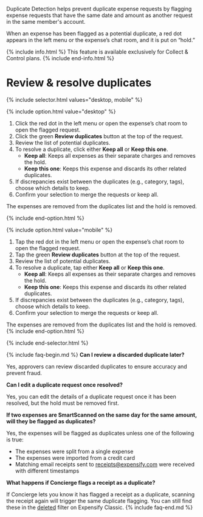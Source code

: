 <div id="new-expensify" markdown="1">

Duplicate Detection helps prevent duplicate expense requests by flagging expense requests that have the same date and amount as another request in the same member's account. 

When an expense has been flagged as a potential duplicate, a red dot appears in the left menu or the expense’s chat room, and it is put on “hold.”

{% include info.html %}
This feature is available exclusively for Collect & Control plans.
{% include end-info.html %}

# Review & resolve duplicates

{% include selector.html values="desktop, mobile" %}

{% include option.html value="desktop" %}
1. Click the red dot in the left menu or open the expense’s chat room to open the flagged request.
2. Click the green **Review duplicates** button at the top of the request.
3. Review the list of potential duplicates.
4. To resolve a duplicate, click either **Keep all** or **Keep this one**. 
   - **Keep all**: Keeps all expenses as their separate charges and removes the hold.
   - **Keep this one**: Keeps this expense and discards its other related duplicates.
5. If discrepancies exist between the duplicates (e.g., category, tags), choose which details to keep.
6. Confirm your selection to merge the requests or keep all.

The expenses are removed from the duplicates list and the hold is removed.

{% include end-option.html %}

{% include option.html value="mobile" %}
1. Tap the red dot in the left menu or open the expense’s chat room to open the flagged request.
2. Tap the green **Review duplicates** button at the top of the request.
3. Review the list of potential duplicates.
4. To resolve a duplicate, tap either **Keep all** or **Keep this one**. 
   - **Keep all**: Keeps all expenses as their separate charges and removes the hold.
   - **Keep this one**: Keeps this expense and discards its other related duplicates.
5. If discrepancies exist between the duplicates (e.g., category, tags), choose which details to keep.
6. Confirm your selection to merge the requests or keep all.

The expenses are removed from the duplicates list and the hold is removed.
{% include end-option.html %}

{% include end-selector.html %}




{% include faq-begin.md %}
**Can I review a discarded duplicate later?**

Yes, approvers can review discarded duplicates to ensure accuracy and prevent fraud.

**Can I edit a duplicate request once resolved?**

Yes, you can edit the details of a duplicate request once it has been resolved, but the hold must be removed first.

**If two expenses are SmartScanned on the same day for the same amount, will they be flagged as duplicates?**

Yes, the expenses will be flagged as duplicates unless one of the following is true:
- The expenses were split from a single expense
- The expenses were imported from a credit card
- Matching email receipts sent to receipts@expensify.com were received with different timestamps

**What happens if Concierge flags a receipt as a duplicate?**

If Concierge lets you know it has flagged a receipt as a duplicate, scanning the receipt again will trigger the same duplicate flagging. You can still find these in the [deleted](https://www.expensify.com/expenses?reportStatusList=Deleted) filter on Expensify Classic.
{% include faq-end.md %}

</div>
